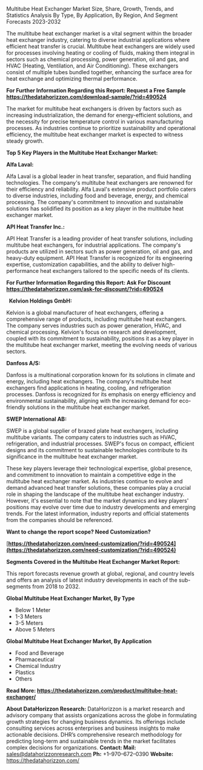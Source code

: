 ﻿Multitube Heat Exchanger Market Size, Share, Growth, Trends, and Statistics Analysis By Type, By Application, By Region, And Segment Forecasts 2023-2032

The multitube heat exchanger market is a vital segment within the broader heat exchanger industry, catering to diverse industrial applications where efficient heat transfer is crucial. Multitube heat exchangers are widely used for processes involving heating or cooling of fluids, making them integral in sectors such as chemical processing, power generation, oil and gas, and HVAC (Heating, Ventilation, and Air Conditioning). These exchangers consist of multiple tubes bundled together, enhancing the surface area for heat exchange and optimizing thermal performance.

**For Further Information Regarding this Report: Request a Free Sample <https://thedatahorizzon.com/download-sample/?rid=490524>** 

The market for multitube heat exchangers is driven by factors such as increasing industrialization, the demand for energy-efficient solutions, and the necessity for precise temperature control in various manufacturing processes. As industries continue to prioritize sustainability and operational efficiency, the multitube heat exchanger market is expected to witness steady growth.

**Top 5 Key Players in the Multitube Heat Exchanger Market:**

**Alfa Laval:**

Alfa Laval is a global leader in heat transfer, separation, and fluid handling technologies. The company's multitube heat exchangers are renowned for their efficiency and reliability. Alfa Laval's extensive product portfolio caters to diverse industries, including food and beverage, energy, and chemical processing. The company's commitment to innovation and sustainable solutions has solidified its position as a key player in the multitube heat exchanger market.

**API Heat Transfer Inc.:**

API Heat Transfer is a leading provider of heat transfer solutions, including multitube heat exchangers, for industrial applications. The company's products are utilized in sectors such as power generation, oil and gas, and heavy-duty equipment. API Heat Transfer is recognized for its engineering expertise, customization capabilities, and the ability to deliver high-performance heat exchangers tailored to the specific needs of its clients.

**For Further Information Regarding this Report: Ask For Discount <https://thedatahorizzon.com/ask-for-discount/?rid=490524>** 

` `**Kelvion Holdings GmbH:**

Kelvion is a global manufacturer of heat exchangers, offering a comprehensive range of products, including multitube heat exchangers. The company serves industries such as power generation, HVAC, and chemical processing. Kelvion's focus on research and development, coupled with its commitment to sustainability, positions it as a key player in the multitube heat exchanger market, meeting the evolving needs of various sectors.

**Danfoss A/S:**

Danfoss is a multinational corporation known for its solutions in climate and energy, including heat exchangers. The company's multitube heat exchangers find applications in heating, cooling, and refrigeration processes. Danfoss is recognized for its emphasis on energy efficiency and environmental sustainability, aligning with the increasing demand for eco-friendly solutions in the multitube heat exchanger market.

**SWEP International AB:**

SWEP is a global supplier of brazed plate heat exchangers, including multitube variants. The company caters to industries such as HVAC, refrigeration, and industrial processes. SWEP's focus on compact, efficient designs and its commitment to sustainable technologies contribute to its significance in the multitube heat exchanger market.

These key players leverage their technological expertise, global presence, and commitment to innovation to maintain a competitive edge in the multitube heat exchanger market. As industries continue to evolve and demand advanced heat transfer solutions, these companies play a crucial role in shaping the landscape of the multitube heat exchanger industry. However, it's essential to note that the market dynamics and key players' positions may evolve over time due to industry developments and emerging trends. For the latest information, industry reports and official statements from the companies should be referenced.

**Want to change the report scope? Need Customization?**

[**https://thedatahorizzon.com/need-customization/?rid=490524](https://thedatahorizzon.com/need-customization/?rid=490524)** 

**Segments Covered in the Multitube Heat Exchanger Market Report:**

This report forecasts revenue growth at global, regional, and country levels and offers an analysis of latest industry developments in each of the sub-segments from 2018 to 2032.

**Global Multitube Heat Exchanger Market, By Type**

- Below 1 Meter
- 1-3 Meters
- 3-5 Meters
- Above 5 Meters

**Global Multitube Heat Exchanger Market, By Application**

- Food and Beverage
- Pharmaceutical
- Chemical Industry
- Plastics
- Others

**Read More: <https://thedatahorizzon.com/product/multitube-heat-exchanger/>** 

**About DataHorizzon Research:**DataHorizzon is a market research and advisory company that assists organizations across the globe in formulating growth strategies for changing business dynamics. Its offerings include consulting services across enterprises and business insights to make actionable decisions. DHR’s comprehensive research methodology for predicting long-term and sustainable trends in the market facilitates complex decisions for organizations.**Contact:Mail:** <sales@datahorizzonresearch.com> **Ph:** +1–970–672–0390**Website:** <https://thedatahorizzon.com/> 

